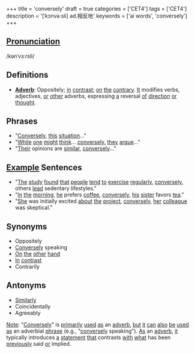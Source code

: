 +++
title = 'conversely'
draft = true
categories = ['CET4']
tags = ['CET4']
description = '[ˈkɔnvəːsli] ad.相反地'
keywords = ['ai words', 'conversely']
+++

## [Pronunciation](/en/post/pronunciation/)
/kənˈvɜːrsli/

## Definitions
- **[Adverb](/en/post/adverb/)**: Oppositely; [in](/en/post/in/) [contrast](/en/post/contrast/); [on](/en/post/on/) [the](/en/post/the/) [contrary](/en/post/contrary/). [It](/en/post/it/) modifies verbs, adjectives, [or](/en/post/or/) [other](/en/post/other/) adverbs, expressing [a](/en/post/a/) reversal [of](/en/post/of/) [direction](/en/post/direction/) [or](/en/post/or/) [thought](/en/post/thought/).

## Phrases
- "[Conversely](/en/post/conversely/), [this](/en/post/this/) [situation](/en/post/situation/)..."
- "[While](/en/post/while/) [one](/en/post/one/) [might](/en/post/might/) [think](/en/post/think/)... [conversely](/en/post/conversely/), [they](/en/post/they/) [argue](/en/post/argue/)..."
- "[Their](/en/post/their/) opinions are [similar](/en/post/similar/), [conversely](/en/post/conversely/)..."

## [Example](/en/post/example/) Sentences
- "[The](/en/post/the/) [study](/en/post/study/) [found](/en/post/found/) [that](/en/post/that/) [people](/en/post/people/) [tend](/en/post/tend/) [to](/en/post/to/) [exercise](/en/post/exercise/) [regularly](/en/post/regularly/), [conversely](/en/post/conversely/), others [lead](/en/post/lead/) sedentary lifestyles."
- "[In](/en/post/in/) [the](/en/post/the/) [morning](/en/post/morning/), [he](/en/post/he/) prefers [coffee](/en/post/coffee/), [conversely](/en/post/conversely/), [his](/en/post/his/) [sister](/en/post/sister/) favors [tea](/en/post/tea/)."
- "[She](/en/post/she/) was initially excited [about](/en/post/about/) [the](/en/post/the/) [project](/en/post/project/), [conversely](/en/post/conversely/), [her](/en/post/her/) [colleague](/en/post/colleague/) was skeptical."

## Synonyms
- Oppositely
- [Conversely](/en/post/conversely/) speaking
- [On](/en/post/on/) [the](/en/post/the/) [other](/en/post/other/) [hand](/en/post/hand/)
- [In](/en/post/in/) [contrast](/en/post/contrast/)
- Contrarily

## Antonyms
- [Similarly](/en/post/similarly/)
- Coincidentally
- Agreeably

[Note](/en/post/note/): "[Conversely](/en/post/conversely/)" is [primarily](/en/post/primarily/) [used](/en/post/used/) [as](/en/post/as/) an [adverb](/en/post/adverb/), [but](/en/post/but/) [it](/en/post/it/) [can](/en/post/can/) [also](/en/post/also/) [be](/en/post/be/) [used](/en/post/used/) [as](/en/post/as/) an adverbial [phrase](/en/post/phrase/) (e.g., "[conversely](/en/post/conversely/) speaking"). [As](/en/post/as/) an [adverb](/en/post/adverb/), [it](/en/post/it/) typically introduces [a](/en/post/a/) [statement](/en/post/statement/) [that](/en/post/that/) contrasts [with](/en/post/with/) [what](/en/post/what/) has been [previously](/en/post/previously/) said [or](/en/post/or/) implied.
